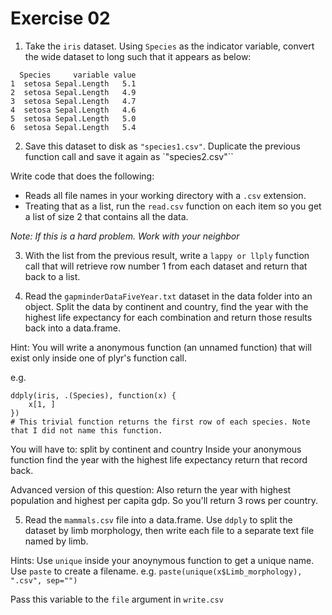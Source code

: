 
# Exercise 02

1. Take the `iris` dataset. Using `Species` as the indicator variable, convert the wide dataset to long such that it appears as below:

```
  Species     variable value
1  setosa Sepal.Length   5.1
2  setosa Sepal.Length   4.9
3  setosa Sepal.Length   4.7
4  setosa Sepal.Length   4.6
5  setosa Sepal.Length   5.0
6  setosa Sepal.Length   5.4
```

2.  Save this dataset to disk as `"species1.csv"`. Duplicate the previous function call and save it again as `"species2.csv"``

Write code that does the following:

* Reads all file names in your working directory with a `.csv` extension.  
* Treating that as a list, run the `read.csv` function on each item so you get a list of size 2 that contains all the data.

*Note: If this is a hard problem. Work with your neighbor*

3. With the list from the previous result, write a `lappy or llply` function call that will retrieve row number 1 from each dataset and return that back to a list.

4. Read the `gapminderDataFiveYear.txt` dataset in the data folder into an object. Split the data by continent and country, find the year with the highest life expectancy for each combination and return those results back into a data.frame. 

Hint: You will write a anonymous function (an unnamed function) that will exist only inside one of plyr's function call. 

e.g. 
```
ddply(iris, .(Species), function(x) {
    x[1, ]
})
# This trivial function returns the first row of each species. Note that I did not name this function.
```

You will have to:
    split by continent and country
    Inside your anonymous function find the year with the highest life expectancy
    return that record back.

Advanced version of this question: Also return the year with highest population and highest per capita gdp. So you'll return 3 rows per country. 


5. Read the `mammals.csv` file into a data.frame. Use `ddply` to split the dataset by limb morphology, then write each file to a separate text file named by limb.

Hints: Use `unique` inside your anoynymous function to get a unique name.
Use `paste` to create a filename. e.g. `paste(unique(x$Limb_morphology), ".csv", sep="")`

Pass this variable to the `file` argument in `write.csv`



